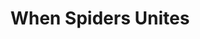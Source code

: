 ---
pid: fs229
title: When Spiders Unites
location_transcription: Norris Square
coordinates: "[-75.13508197967, 39.982628298488]"
zipcode: '19132'
gen_neighborhood: North Philadelphia
neighborhood: Strawberry Mansion
outside_phl: 
age: '25'
age_range: 20-29
instagram: 
image_file_name: fs_229.jpg
proposal_transcription: When Spiders Unites they can take down a Lion.
topic: Unity
topic_summary: '0'
type: Sculpture Statue
keywords_other: 
credit: Shawn
image_labels: 
twitter: 
facebook: 
permalink: "/monuments/fs229/"
layout: item-page
---